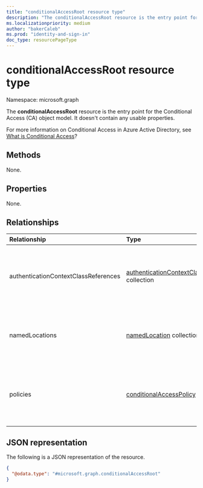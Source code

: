 ```yaml
---
title: "conditionalAccessRoot resource type"
description: "The conditionalAccessRoot resource is the entry point for the Conditional Access (CA) object model. It doesn't contain any usable properties."
ms.localizationpriority: medium
author: "bakerCaleb"
ms.prod: "identity-and-sign-in"
doc_type: resourcePageType
---
```


# conditionalAccessRoot resource type

Namespace: microsoft.graph

The **conditionalAccessRoot** resource is the entry point for the Conditional Access (CA) object model. It doesn't contain any usable properties.

For more information on Conditional Access in Azure Active Directory, see [What is Conditional Access](/azure/active-directory/conditional-access/overview)?

## Methods

None.

## Properties

None.

## Relationships

| Relationship | Type	|Description|
|:---------------|:--------|:----------|
|authenticationContextClassReferences|[authenticationContextClassReference](authenticationcontextclassreference.md) collection|Read-only. Nullable. Returns a collection of the specified authentication context class references.|
|namedLocations|[namedLocation](namedlocation.md) collection| Read-only. Nullable. Returns a collection of the specified named locations.|
|policies|[conditionalAccessPolicy](conditionalaccesspolicy.md) collection| Read-only. Nullable. Returns a collection of the specified Conditional Access (CA) policies.|

## JSON representation

The following is a JSON representation of the resource.

<!-- {
  "blockType": "resource",
  "@odata.type": "microsoft.graph.conditionalAccessRoot"
}-->

```json
{
  "@odata.type": "#microsoft.graph.conditionalAccessRoot"
}
```